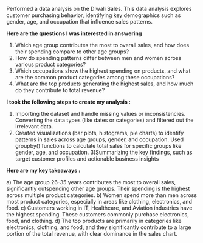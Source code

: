 Performed a data analysis on the Diwali Sales. This data analysis explores customer purchasing behavior, identifying key demographics such as gender, age, and occupation that influence sales patterns.

**Here are the questions I was interested in answering**
1) Which age group contributes the most to overall sales, and how does their spending compare to other age groups?
2) How do spending patterns differ between men and women across various product categories?
3) Which occupations show the highest spending on products, and what are the common product categories among these occupations?
4) What are the top products generating the highest sales, and how much do they contribute to total revenue?

**I took the following steps to create my analysis :**
1) Importing the dataset and handle missing values or inconsistencies. Converting the data types (like dates or categories) and filtered out the irrelevant data.
2) Created visualizations (bar plots, histograms, pie charts) to identify patterns in sales across age groups, gender, and occupation.
Used groupby() functions to calculate total sales for specific groups like gender, age, and occupation.
3)Summarizing the key findings, such as target customer profiles and actionable business insights

**Here are my key takeaways :**

a) The age group 26-35 years contributes the most to overall sales, significantly outspending other age groups. Their spending is the highest across multiple product categories.
b) Women spend more than men across most product categories, especially in areas like clothing, electronics, and food.
c) Customers working in IT, Healthcare, and Aviation industries have the highest spending. These customers commonly purchase electronics, food, and clothing.
d) The top products are primarily in categories like electronics, clothing, and food, and they significantly contribute to a large portion of the total revenue, with clear dominance in the sales chart.
